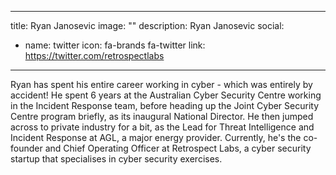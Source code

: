 
---
title: Ryan Janosevic
image: ""
description: Ryan Janosevic
social:

  - name: twitter
    icon: fa-brands fa-twitter
    link: https://twitter.com/retrospectlabs

---

Ryan has spent his entire career working in cyber - which was entirely by accident! He spent 6 years at the Australian Cyber Security Centre working in the Incident Response team, before heading up the Joint Cyber Security Centre program briefly, as its inaugural National Director. He then jumped across to private industry for a bit, as the Lead for Threat Intelligence and Incident Response at AGL, a major energy provider. Currently, he's the co-founder and Chief Operating Officer at Retrospect Labs, a cyber security startup that specialises in cyber security exercises.